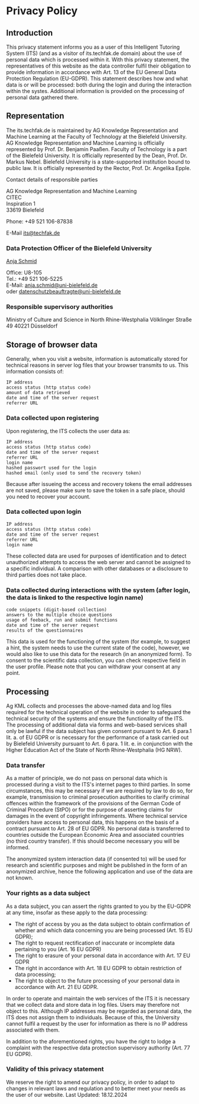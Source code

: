 # Privacy Policy
## Introduction
This privacy statement informs you as a user  of this Intelligent Tutoring System (ITS) (and as a visitor of its.techfak.de domain) about the use of personal data which is processed within it. 
With this privacy statement, the representatives of this website as the data controller fulfil their obligation to provide information in accordance with Art. 13 of the EU General Data Protection Regulation (EU-GDPR). 
This statement describes how and what data is or will be processed: both during the login and during the interaction within the systes. Additional information is provided on the processing of personal data gathered there.

## Representation
The its.techfak.de is maintained by AG Knowledge Representation and Machine Learning at the Faculty of Technology at the Bielefeld University. AG Knowledge Representation and Machine Learning is officially represented by Prof. Dr. Benjamin Paaßen.
Faculty of Technology is a part of the Bielefeld University. It is officially represented by the Dean, Prof. Dr. Markus Nebel.
Bielefeld University is a state-supported institution bound to public law. It is officially represented by the Rector, Prof. Dr. Angelika Epple. 


Contact details of responsible parties

AG Knowledge Representation and Machine Learning \
CITEC \
Inspiration 1 \
33619 Bielefeld 


Phone: +49 521 106-87838 

E-Mail [its@techfak.de](mailto:its@techfak.de)

   

### Data Protection Officer of the Bielefeld University

[Anja Schmid](https://www.uni-bielefeld.de/verwaltung/datenschutz/kontakt/) 

Office: U8-105 \
Tel.: +49 521 106-5225 \
E-Mail: [anja.schmid@uni-bielefeld.de](mailto:anja.schmid@uni-bielefeld.de) \
oder [datenschutzbeauftragte@uni-bielefeld.de](mailto:datenschutzbeauftragte@uni-bielefeld.de) 

### Responsible supervisory authorities

Ministry of Culture and Science in North Rhine-Westphalia 
Völklinger Straße 49
40221 Düsseldorf

## Storage of browser data

Generally, when you visit a website, information is automatically stored for technical reasons in server log files that your browser transmits to us. This information consists of:

    IP address
    access status (http status code)
    amount of data retrieved
    date and time of the server request
    referrer URL


### Data collected upon registering

Upon registering, the ITS collects the user data as: 

	IP address
    access status (http status code)
    date and time of the server request
    referrer URL
	login name
	hashed passwort used for the login
	hashed email (only used to send the recovery token)

Because after issueing the access and recovery tokens the email addresses are not saved, please make sure to save the token in a safe place, should you need to recover your account.

### Data collected upon login

	IP address
    access status (http status code)
    date and time of the server request
    referrer URL
	login name

These collected data are used for purposes of identification and to detect unauthorized attempts to access the web server and cannot be assigned to a specific individual. A comparison with other databases or a disclosure to third parties does not take place.

### Data collected during interactions with the system (after login, the data is linked to the respective login name)
	
	code snippets (digit-based collection)
	answers to the multiple choice questions
	usage of feeback, run and submit functions
	date and time of the server request
	results of the questionnaires
	
This data is used for the functioning of the system (for example, to suggest a hint, the system needs to use the current state of the code), however, we would also like to use this data for the research (in an anonymized form). To consent to the scientific data collection, you can
check respective field in the user profile. Please note that you can withdraw your consent at any point.  

## Processing

Ag KML collects and processes the above-named data and log files required for the technical operation of the website in order to safeguard the technical security of the systems and ensure the functionality of the ITS. 
The processing of additional data via forms and web-based services shall only be lawful if the data subject has given consent pursuant to Art. 6 para.1 lit. a. of EU GDPR or is necessary for the performance of a task carried out by Bielefeld University pursuant to Art. 6 para. 1 lit. e. in conjunction with the Higher Education Act of the State of North Rhine-Westphalia (HG NRW).

### Data transfer

As a matter of principle, we do not pass on personal data which is processed during a visit to the ITS's internet pages to third parties. 
In some circumstances, this may be necessary if we are required by law to do so, for example, transmission to criminal prosecution authorities to clarify criminal offences within the framework of the provisions of the German Code of Criminal Procedure (StPO) or for the purpose of asserting claims for damages in the event of copyright infringements. 
Where technical service providers have access to personal data, this happens on the basis of a contract pursuant to Art. 28 of EU GDPR.
No personal data is transferred to countries outside the European Economic Area and associated countries (no third country transfer). If this should become necessary you will be informed.

The anonymized system interaction data (if consented to) will be used for research and scientific purposes and might be published in the form of an anonymized archive, hence the following application and use of the data are not known.


### Your rights as a data subject

As a data subject, you can assert the rights granted to you by the EU-GDPR at any time, insofar as these apply to the data processing:

* The right of access by you as the data subject to obtain confirmation of whether and which data concerning you are being processed (Art. 15 EU GDPR);
* The right to request rectification of inaccurate or incomplete data pertaining to you (Art. 16 EU GDPR)
* The right to erasure of your personal data in accordance with Art. 17 EU GDPR
* The right in accordance with Art. 18 EU GDPR to obtain restriction of data processing;
* The right to object to the future processing of your personal data in accordance with Art. 21 EU GDPR.

In order to operate and maintain the web services of the ITS it is necessary that we collect data and store data in log files. Users may therefore not object to this. Although IP addresses may be regarded as personal data, the ITS does not assign them to individuals. 
Because of this, the University cannot fulfil a request by the user for information as there is no IP address associated with them.

In addition to the aforementioned rights, you have the right to lodge a complaint with the respective data protection supervisory authority (Art. 77 EU GDPR).

### Validity of this privacy statement

We reserve the right to amend our privacy policy, in order to adapt to changes in relevant laws and regulation and to better meet your needs as the user of our website.
Last Updated: 18.12.2024